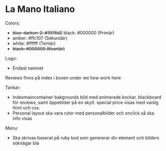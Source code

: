 # La Mano Italiano

Colors:
* ~~blue-darken-2: #1976d2~~ black: #000000 (Primär)
* amber: #ffc107 (Sekundär)
* white: #ffffff (Tertiär)
* ~~black: #000000 (Kvartär)~~

Logo:
* Endast namnet

Reviews finns på index i boxen under we how work here

Tankar:
* Indexmaincontainer bakgrounds bild med animerade kockar, blackboard för reviews, samt öppettider på en skylt. special price visas med vanlig html och css.
* Personal layout ska vara rutor med personalbilder och onclick så ska info visas

Menu:
* Ska skrivas baserat på ruby kod som genererar div element och bilders sökvägar bla